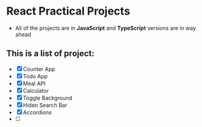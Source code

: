 # React Practical Projects

- All of the projects are in **JavaScript** and  **TypeScript** versions are in way ahead

## This is a list of project:

- [x] Counter App
- [x] Todo App
- [x] Meal API 
- [x] Calculator
- [x] Toggle Background
- [x] Hiden Search Bar 
- [x] Accordions
- [ ] 